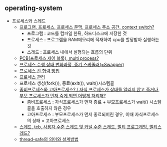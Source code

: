 ## operating-system
- 프로세스와 스레드
  - [프로그램, 프로세스, 프로세스 문맥, 프로세스 주소 공간, context switch?](https://github.com/Suxxxxhyun/computer-science-archive/blob/main/os/part2/os-learning(3).md)
    - 프로그램 : 코드를 컴파일 한뒤, 하드디스크에 저장한 것
    - 프로세스 : 프로그램을 RAM메모리에 적재하여 cpu를 할당받아 실행하는 것
    - 스레드 : 프로세스 내에서 실행되는 흐름의 단위
  - [PCB(프로세스 제어 블록), multi process?](https://github.com/Suxxxxhyun/computer-science-archive/blob/main/os/part2/os-learning(4).md)
  - [프로세스 수행 상태 변화과정, 중기 스케줄러(=Swapper)](https://github.com/Suxxxxhyun/computer-science-archive/blob/main/os/part2/os-learning(5).md)
  - [프로세스 간 협력 방법](https://github.com/Suxxxxhyun/computer-science-archive/blob/main/os/part2/os-learning(6).md)
  - [프로세스 관리](https://github.com/Suxxxxhyun/computer-science-archive/blob/main/os/part2/os-learning(1).md)
  - 프로세스 생성(fork()), 종료(exit()), wait()시스템콜
  - [좀비프로세스와 고아프로세스? / 자식 프로세스가 상태를 알리지 않고 죽거나, 부모 프로세스가 먼저 죽게 되면 어떻게 처리해?](https://github.com/Suxxxxhyun/computer-science-archive/blob/main/os/part2/os-learning(2).md)
    - 좀비프로세스 : 자식프로세스가 먼저 종료 + 부모프로세스가 wait() 시스템콜을 호출하지 않은 경우
    - 고아프로세스 : 부모프로세스가 먼저 종료되버린 경우, 이때 자식프로세스의 상태 = 고아프로세스
  - [스레드, tcb, 사용자 수준 스레드 및 커널 수준 스레드, 멀티 프로그래밍, 멀티스레드?](https://github.com/Suxxxxhyun/computer-science-archive/blob/main/os/part2/os-learning(7).md)
  - [thread-safe의 의미와 설계방법](https://github.com/Suxxxxhyun/computer-science-archive/blob/main/os/part2/os-learning(8).md)
